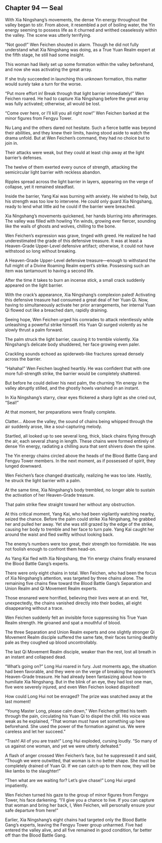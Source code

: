 ## Chapter 94 — Seal

With Xia Ningshang’s movements, the dense Yin energy throughout the valley began to stir. From above, it resembled a pot of boiling water, the Yin energy seeming to possess life as it churned and writhed ceaselessly within the valley. The scene was utterly terrifying.

“Not good!” Wen Feichen shouted in alarm. Though he did not fully understand what Xia Ningshang was doing, as a True Yuan Realm expert at the fifth stage, he still had some insight.

This woman had likely set up some formation within the valley beforehand, and now she was activating the great array.

If she truly succeeded in launching this unknown formation, this matter would surely take a turn for the worse.

“Put more effort in! Break through that light barrier immediately!” Wen Feichen roared. He had to capture Xia Ningshang before the great array was fully activated; otherwise, all would be lost.

“Come over here, or I’ll kill you all right now!” Wen Feichen barked at the minor figures from Fengyu Tower.

Nu Lang and the others dared not hesitate. Such a fierce battle was beyond their abilities, and they knew their limits, having stood aside to watch the drama unfold. But at Wen Feichen’s command, they had no choice but to join in.

Their attacks were weak, but they could at least chip away at the light barrier’s defenses.

The twelve of them exerted every ounce of strength, attacking the semicircular light barrier with reckless abandon.

Ripples spread across the light barrier in layers, appearing on the verge of collapse, yet it remained steadfast.

Inside the barrier, Yang Kai was burning with anxiety. He wished to help, but his strength was too low to intervene. He could only guard Xia Ningshang, ready to lend what little aid he could if the barrier were breached.

Xia Ningshang’s movements quickened, her hands blurring into afterimages. The valley was filled with howling Yin winds, growing ever fiercer, sounding like the wails of ghosts and wolves, chilling to the bone.

Wen Feichen’s expression was grave, tinged with greed. He realized he had underestimated the grade of this defensive treasure. It was at least a Heaven-Grade Upper-Level defensive artifact; otherwise, it could not have withstood so long without breaking.

A Heaven-Grade Upper-Level defensive treasure—enough to withstand the full might of a Divine Roaming Realm expert’s strike. Possessing such an item was tantamount to having a second life.

After the time it takes to burn an incense stick, a small crack suddenly appeared on the light barrier.

With the crack’s appearance, Xia Ningshang’s complexion paled! Activating this defensive treasure had consumed a great deal of her Yuan Qi. Now, having to simultaneously activate her prior arrangements, her internal Yuan Qi flowed out like a breached dam, rapidly draining.

Seeing hope, Wen Feichen urged his comrades to attack relentlessly while unleashing a powerful strike himself. His Yuan Qi surged violently as he slowly thrust a palm forward.

The palm struck the light barrier, causing it to tremble violently. Xia Ningshang’s delicate body shuddered, her face growing even paler.

Crackling sounds echoed as spiderweb-like fractures spread densely across the barrier.

“Hahaha!” Wen Feichen laughed heartily. He was confident that with one more full-strength strike, the barrier would be completely shattered.

But before he could deliver his next palm, the churning Yin energy in the valley abruptly stilled, and the ghostly howls vanished in an instant.

In Xia Ningshang’s starry, clear eyes flickered a sharp light as she cried out, “Seal!”

At that moment, her preparations were finally complete.

Clatter… Above the valley, the sound of chains being whipped through the air suddenly arose, like a soul-capturing melody.

Startled, all looked up to see several long, thick, black chains flying through the air, each several zhang in length. These chains were formed entirely of dense Yin energy, radiating a chilling aura that sent shivers down the spine.

The Yin energy chains circled above the heads of the Blood Battle Gang and Fengyu Tower members. In the next moment, as if possessed of spirit, they lunged downward.

Wen Feichen’s face changed drastically, realizing he was too late. Hastily, he struck the light barrier with a palm.

At the same time, Xia Ningshang’s body trembled, no longer able to sustain the activation of her Heaven-Grade treasure.

That palm strike flew straight toward her without any obstruction.

At this critical moment, Yang Kai, who had been vigilantly watching nearby, seized the chance. Before the palm could strike Xia Ningshang, he grabbed her and pulled her away. Yet she was still grazed by the edge of the strike, causing her body to tremble and her face to turn pale. Yang Kai caught her around the waist and fled swiftly without looking back.

The enemy’s numbers were too great, their strength too formidable. He was not foolish enough to confront them head-on.

As Yang Kai fled with Xia Ningshang, the Yin energy chains finally ensnared the Blood Battle Gang’s experts.

There were only eight chains in total. Wen Feichen, who had been the focus of Xia Ningshang’s attention, was targeted by three chains alone. The remaining five chains flew toward the Blood Battle Gang’s Separation and Union Realm and Qi Movement Realm experts.

Those ensnared were horrified, believing their lives were at an end. Yet, unexpectedly, the chains vanished directly into their bodies, all eight disappearing without a trace.

Wen Feichen suddenly felt an invisible force suppressing his True Yuan Realm strength. He groaned and spat a mouthful of blood.

The three Separation and Union Realm experts and one slightly stronger Qi Movement Realm disciple suffered the same fate, their faces turning deathly pale as they coughed up blood uncontrollably.

The last Qi Movement Realm disciple, weaker than the rest, lost all breath in an instant and collapsed dead.

“What’s going on?” Long Hui roared in fury. Just moments ago, the situation had been favorable, and they were on the verge of breaking the opponent’s Heaven-Grade treasure. He had already been fantasizing about how to humiliate Xia Ningshang. But in the blink of an eye, they had lost one man, five were severely injured, and even Wen Feichen looked dispirited!

How could Long Hui not be enraged? The prize was snatched away at the last moment!

“Young Master Long, please calm down,” Wen Feichen gritted his teeth through the pain, circulating his Yuan Qi to dispel the chill. His voice was weak as he explained, “That woman must have set something up here beforehand. She used the power of the formation against us. We were careless and let her succeed.”

“Trash! All of you are trash!” Long Hui exploded, cursing loudly. “So many of us against one woman, and yet we were utterly defeated.”

A flash of anger crossed Wen Feichen’s face, but he suppressed it and said, “Though we were outwitted, that woman is in no better shape. She must be completely drained of Yuan Qi. If we can catch up to them now, they will be like lambs to the slaughter!”

“Then what are we waiting for? Let’s give chase!” Long Hui urged impatiently.

Wen Feichen turned his gaze to the group of minor figures from Fengyu Tower, his face darkening. “I’ll give you a chance to live. If you can capture that woman and bring her back, I, Wen Feichen, will personally ensure your safe departure from here!”

Earlier, Xia Ningshang’s eight chains had targeted only the Blood Battle Gang’s experts, leaving the Fengyu Tower group unharmed. Five had entered the valley alive, and all five remained in good condition, far better off than the Blood Battle Gang.